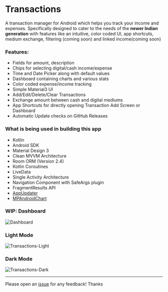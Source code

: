 # Transactions

A transaction manager for Android which helps you track your income and expenses. Specifically designed to cater to the needs of the **newer Indian generation** with features like an intuitive, color coded UI, app shortcuts, medium exchange, filtering (coming soon) and linked income(coming soon)

### Features:
- Fields for amount, description
- Chips for selecting digital/cash income/expense
- Time and Date Picker along with default values
- Dashboard containing charts and various stats
- Color coded expense/income tracking
- Simple Material3 UI
- Add/Edit/Delete/Clear Transactions
- Exchange amount between cash and digital mediums
- App Shortcuts for directly opening Transaction Add Screen or Dashboard
- Automatic Update checks on GitHub Releases

### What is being used in building this app
- Kotlin
- Android SDK
- Material Design 3
- Clean MVVM Architecture
- Room ORM (Version 2.4)
- Kotlin Coroutines
- LiveData
- Single Activity Architecture
- Navigation Component with SafeArgs plugin
- FragmentResults API
- [AppUpdater](https://github.com/javiersantos/AppUpdater)
- [MPAndroidChart](https://github.com/PhilJay/MPAndroidChart)

### WIP: Dashboard
![Dashboard](https://user-images.githubusercontent.com/22092047/145647581-1dfcc73f-ef68-406d-9a89-2f5a7e057c2a.jpg)

### Light Mode
![Transactions-Light](https://user-images.githubusercontent.com/22092047/144749789-6dccd19e-b077-4970-8694-a2636fae68ee.png)

### Dark Mode
![Transactions-Dark](https://user-images.githubusercontent.com/22092047/144749800-7b469a75-f55b-462e-a520-b1b66d64e6ff.png)

---

Please open an [issue](https://github.com/sanskar10100/Transactions/issues/new) for any feedback! Thanks
